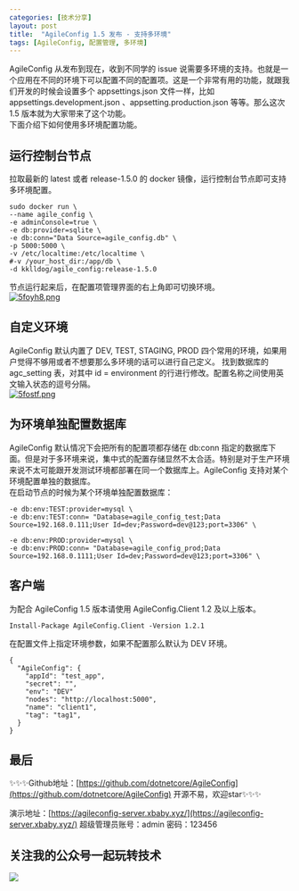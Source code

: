 ```yaml
---
categories: [技术分享]
layout: post
title:  "AgileConfig 1.5 发布 - 支持多环境"
tags: [AgileConfig, 配置管理, 多环境]
---
```


AgileConfig 从发布到现在，收到不同学的 issue 说需要多环境的支持。也就是一个应用在不同的环境下可以配置不同的配置项。这是一个非常有用的功能，就跟我们开发的时候会设置多个 appsettings.json 文件一样，比如 appsettings.development.json 、appsetting.production.json 等等。那么这次 1.5 版本就为大家带来了这个功能。   
下面介绍下如何使用多环境配置功能。

## 运行控制台节点
拉取最新的 latest 或者 release-1.5.0 的 docker 镜像，运行控制台节点即可支持多环境配置。
```
sudo docker run \
--name agile_config \
-e adminConsole=true \
-e db:provider=sqlite \
-e db:conn="Data Source=agile_config.db" \
-p 5000:5000 \
-v /etc/localtime:/etc/localtime \
#-v /your_host_dir:/app/db \
-d kklldog/agile_config:release-1.5.0
```
节点运行起来后，在配置项管理界面的右上角即可切换环境。   
[![5foyh8.png](https://z3.ax1x.com/2021/10/25/5foyh8.png)](https://imgtu.com/i/5foyh8)
## 自定义环境
AgileConfig 默认内置了 DEV, TEST, STAGING, PROD 四个常用的环境，如果用户觉得不够用或者不想要那么多环境的话可以进行自己定义。
找到数据库的 agc_setting 表，对其中 id = environment 的行进行修改。配置名称之间使用英文输入状态的逗号分隔。   
[![5fostf.png](https://z3.ax1x.com/2021/10/25/5fostf.png)](https://imgtu.com/i/5fostf)   
## 为环境单独配置数据库
AgileConfig 默认情况下会把所有的配置项都存储在 db:conn 指定的数据库下面。但是对于多环境来说，集中式的配置存储显然不太合适。特别是对于生产环境来说不太可能跟开发测试环境都部署在同一个数据库上。AgileConfig 支持对某个环境配置单独的数据库。   
在启动节点的时候为某个环境单独配置数据库：
```
-e db:env:TEST:provider=mysql \
-e db:env:TEST:conn= "Database=agile_config_test;Data Source=192.168.0.111;User Id=dev;Password=dev@123;port=3306" \

-e db:env:PROD:provider=mysql \
-e db:env:PROD:conn= "Database=agile_config_prod;Data Source=192.168.0.1111;User Id=dev;Password=dev@123;port=3306" \
```
## 客户端
为配合 AgileConfig 1.5 版本请使用 AgileConfig.Client 1.2 及以上版本。   
```
Install-Package AgileConfig.Client -Version 1.2.1
```
在配置文件上指定环境参数，如果不配置那么默认为  DEV 环境。
```
{
  "AgileConfig": {
    "appId": "test_app",
    "secret": "",
    "env": "DEV"
    "nodes": "http://localhost:5000",
    "name": "client1",
    "tag": "tag1",
  }
}
```
## 最后

✨✨✨Github地址：[https://github.com/dotnetcore/AgileConfig](https://github.com/dotnetcore/AgileConfig)  开源不易，欢迎star✨✨✨   

演示地址：[https://agileconfig-server.xbaby.xyz/](https://agileconfig-server.xbaby.xyz/)  超级管理员账号：admin 密码：123456   

## 关注我的公众号一起玩转技术   

![](https://ftp.bmp.ovh/imgs/2021/07/53dfa51e55de02e9.jpg)